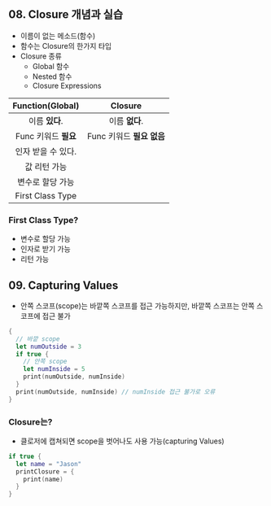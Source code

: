 ## 08. Closure 개념과 실습

- 이름이 없는 메소드(함수)
- 함수는 Closure의 한가지 타입
- Closure 종류
  - Global 함수
  - Nested 함수
  - Closure Expressions



|   Function(Global)   |          Closure          |
| :------------------: | :-----------------------: |
|    이름 **있다**.    |      이름 **없다**.       |
| Func 키워드 **필요** | Func 키워드 **필요 없음** |
|  인자 받을 수 있다.  |                           |
|     값 리턴 가능     |                           |
|   변수로 할당 가능   |                           |
|   First Class Type   |                           |



### First Class Type?

- 변수로 할당 가능
- 인자로 받기 가능
- 리턴 가능



## 09. Capturing Values

- 안쪽 스코프(scope)는 바깥쪽 스코프를 접근 가능하지만, 바깥쪽 스코프는 안쪽 스코프에 접근 불가

```swift
{
  // 바깥 scope
  let numOutside = 3
  if true {
    // 안쪽 scope
    let numInside = 5
    print(numOutside, numInside)
  }
  print(numOutside, numInside) // numInside 접근 불가로 오류
}
```



### Closure는?

- 클로저에 캡쳐되면 scope을 벗어나도 사용 가능(capturing Values)

```swift
if true {
  let name = "Jason"
  printClosure = {
    print(name)
  }
}
```





